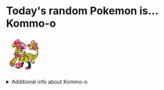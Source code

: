 # Today's random Pokemon is... Kommo-o

![Kommo-o shiny sprite](https://raw.githubusercontent.com/PokeAPI/sprites/master/sprites/pokemon/shiny/784.png)

<details>
<summary>Additional info about Kommo-o</summary>

| srpite type | image |
|------|------|
| back_default | ![Kommo-o back_default sprite](https://raw.githubusercontent.com/PokeAPI/sprites/master/sprites/pokemon/back/784.png) |
| back_shiny | ![Kommo-o back_shiny sprite](https://raw.githubusercontent.com/PokeAPI/sprites/master/sprites/pokemon/back/shiny/784.png) |
| front_default | ![Kommo-o front_default sprite](https://raw.githubusercontent.com/PokeAPI/sprites/master/sprites/pokemon/784.png) | </details>